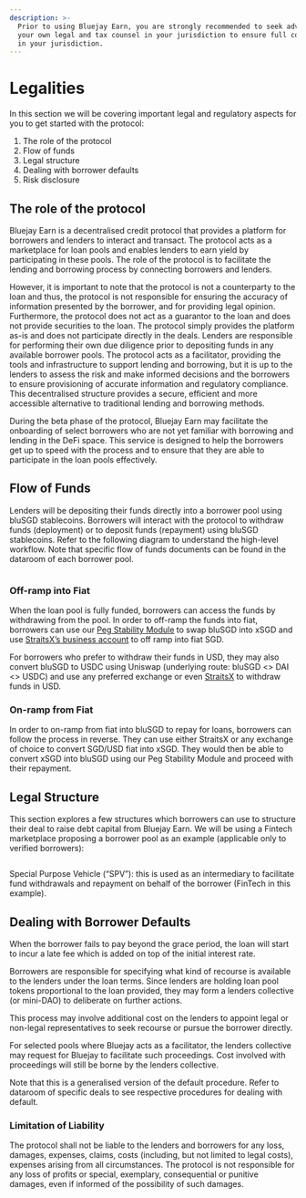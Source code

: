 ```yaml
---
description: >-
  Prior to using Bluejay Earn, you are strongly recommended to seek advice from
  your own legal and tax counsel in your jurisdiction to ensure full compliance
  in your jurisdiction.
---
```


# Legalities

In this section we will be covering important legal and regulatory aspects for you to get started with the protocol:

1. The role of the protocol
2. Flow of funds
3. Legal structure
4. Dealing with borrower defaults
5. Risk disclosure

## The role of the protocol

Bluejay Earn is a decentralised credit protocol that provides a platform for borrowers and lenders to interact and transact. The protocol acts as a marketplace for loan pools and enables lenders to earn yield by participating in these pools. The role of the protocol is to facilitate the lending and borrowing process by connecting borrowers and lenders.

However, it is important to note that the protocol is not a counterparty to the loan and thus, the protocol is not responsible for ensuring the accuracy of information presented by the borrower, and for providing legal opinion. Furthermore, the protocol does not act as a guarantor to the loan and does not provide securities to the loan. The protocol simply provides the platform as-is and does not participate directly in the deals. Lenders are responsible for performing their own due diligence prior to depositing funds in any available borrower pools. The protocol acts as a facilitator, providing the tools and infrastructure to support lending and borrowing, but it is up to the lenders to assess the risk and make informed decisions and the borrowers to ensure provisioning of accurate information and regulatory compliance. This decentralised structure provides a secure, efficient and more accessible alternative to traditional lending and borrowing methods.

During the beta phase of the protocol, Bluejay Earn may facilitate the onboarding of select borrowers who are not yet familiar with borrowing and lending in the DeFi space. This service is designed to help the borrowers get up to speed with the process and to ensure that they are able to participate in the loan pools effectively.&#x20;

## Flow of Funds

Lenders will be depositing their funds directly into a borrower pool using bluSGD stablecoins. Borrowers will interact with the protocol to withdraw funds (deployment) or to deposit funds (repayment) using bluSGD stablecoins. Refer to the following diagram to understand the high-level workflow. Note that specific flow of funds documents can be found in the dataroom of each borrower pool.

<figure><img src="https://lh3.googleusercontent.com/uZM0ftdPvym8LD1vrQAzD3x2EsDkptI8tHTHqFjE87wWyZOVUw65VosoYBmgxKHShO_F_q9Lj1kyHcclIQTjPUSlH6SqSO_TJefRDLgYThxAoF_hrJSO3xDIvIwvnGcIN8OlRUA-r2g-zGAbZXFHMVQ" alt=""><figcaption></figcaption></figure>

### Off-ramp into Fiat

When the loan pool is fully funded, borrowers can access the funds by withdrawing from the pool. In order to off-ramp the funds into fiat, borrowers can use our [Peg Stability Module](https://docs.bluejay.finance/faq/mainnet-user-guides/peg-stability-module-psm) to swap bluSGD into xSGD and use [StraitsX’s business account](https://www.straitsx.com/business-account) to off ramp into fiat SGD.

For borrowers who prefer to withdraw their funds in USD, they may also convert bluSGD to USDC using Uniswap (underlying route: bluSGD <> DAI <> USDC) and use any preferred exchange or even [StraitsX](https://www.straitsx.com/blog-post/product-usdc-usd-transfers-are-now-supported) to withdraw funds in USD.

### On-ramp from Fiat

In order to on-ramp from fiat into bluSGD to repay for loans, borrowers can follow the process in reverse. They can use either StraitsX or any exchange of choice to convert SGD/USD fiat into xSGD. They would then be able to convert xSGD into bluSGD using our Peg Stability Module and proceed with their repayment.

## Legal Structure

This section explores a few structures which borrowers can use to structure their deal to raise debt capital from Bluejay Earn. We will be using a Fintech marketplace proposing a borrower pool as an example (applicable only to verified borrowers):

<figure><img src="https://lh4.googleusercontent.com/dULfbsMv1Bag0hvcK7qFv6oWyDk0_QnkKwvgrOCaOFKQI4Qg8TIWyZyJh3v6BzpiQ33ALetHdG5ZAIZNNgoG66Pk0y7P7G_HtqoWLIlXRUt86ZpbnZy0kcfqhw8b2-LDcRUWgYbdnhwB_Jf8o42pMFY" alt=""><figcaption></figcaption></figure>

Special Purpose Vehicle (“SPV”): this is used as an intermediary to facilitate fund withdrawals and repayment on behalf of the borrower (FinTech in this example).

## Dealing with Borrower Defaults

When the borrower fails to pay beyond the grace period, the loan will start to incur a late fee which is added on top of the initial interest rate.

Borrowers are responsible for specifying what kind of recourse is available to the lenders under the loan terms. Since lenders are holding loan pool tokens proportional to the loan provided, they may form a lenders collective (or mini-DAO) to deliberate on further actions.&#x20;

This process may involve additional cost on the lenders to appoint legal or non-legal representatives to seek recourse or pursue the borrower directly.

For selected pools where Bluejay acts as a facilitator, the lenders collective may request for Bluejay to facilitate such proceedings. Cost involved with proceedings will still be borne by the lenders collective.

Note that this is a generalised version of the default procedure. Refer to dataroom of specific deals to see respective procedures for dealing with default.

### Limitation of Liability

The protocol shall not be liable to the lenders and borrowers for any loss, damages, expenses, claims, costs (including, but not limited to legal costs), expenses arising from all circumstances. The protocol is not responsible for any loss of profits or special, exemplary, consequential or punitive damages, even if informed of the possibility of such damages.
